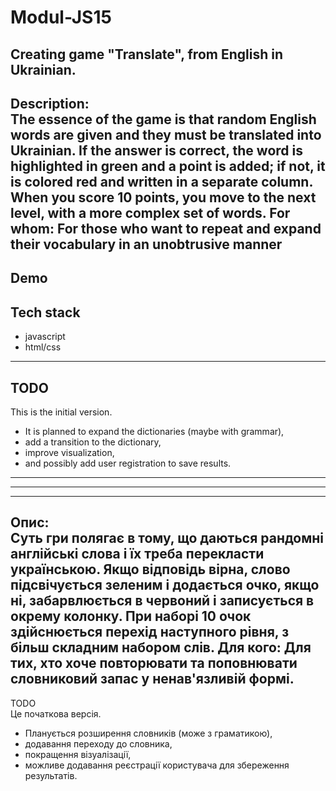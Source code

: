 # Modul-JS15
## Creating game "Translate", from English in Ukrainian.

Description:  
The essence of the game is that random English words are given and they must be translated into Ukrainian. If the answer is correct, the word is highlighted in green and a point is added; if not, it is colored red and written in a separate column.
When you score 10 points, you move to the next level, with a more complex set of words.
For whom:
For those who want to repeat and expand their vocabulary in an unobtrusive manner
---
Demo
--- 
## Tech stack
- javascript   
- html/css
--- 
## TODO   
This is the initial version.  
- It is planned to expand the dictionaries (maybe with grammar),   
- add a transition to the dictionary,  
- improve visualization,   
- and possibly add user registration to save results.
---   
--- 
---
Опис:  
Суть гри полягає в тому, що даються рандомні англійські слова і їх треба перекласти українською. Якщо відповідь вірна, слово підсвічується зеленим і додається очко, якщо ні, забарвлюється в червоний і записується в окрему колонку.
При наборі 10 очок здійснюється перехід наступного рівня, з більш складним набором слів.
Для кого:
Для тих, хто хоче повторювати та поповнювати словниковий запас у ненав'язливій формі.
---
TODO  
Це початкова версія.  
- Планується розширення словників (може з граматикою),   
- додавання переходу до словника,   
- покращення візуалізації,  
- можливе додавання реєстрації користувача для збереження результатів.
  

